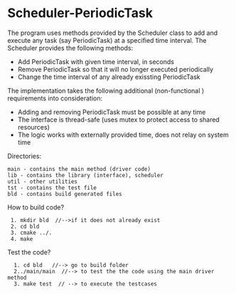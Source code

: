 # Scheduler-PeriodicTask

The program uses methods provided by the Scheduler class to add and execute any task (say PeriodicTask) at a specified time interval. The Scheduler provides the following methods:
   - Add PeriodicTask with given time interval, in seconds
   - Remove PeriodicTask so that it will no longer executed periodically
   - Change the time interval of any already exissting PeriodicTask
   
The implementation takes the following additional (non-functional ) requirements into consideration:
   - Adding and removing PeriodicTask must be possible at any time
   - The interface is thread-safe (uses mutex to protect access to shared resources)
   - The logic works with externally provided time, does not relay on system time
   
Directories:
        
    main - contains the main method (driver code)
    lib - contains the library (interface), scheduler 
    util - other utilities
    tst - contains the test file 
    bld - contains build generated files
   
How to build code?

     1. mkdir bld  //-->if it does not already exist
     2. cd bld
     3. cmake ../.  
     4. make
     
Test the code?

      1. cd bld   //--> go to build folder
      2../main/main  //--> to test the the code using the main driver method 
      3. make test  // --> to execute the testcases
